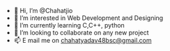 - 👋 Hi, I’m @Chahatjio
- 👀 I’m interested in Web Development and Designing
- 🌱 I’m currently learning C,C++, python
- 💞️ I’m looking to collaborate on any new project
- 📫 E mail me on chahatyadav48bsc@gmail.com

<!---
Chahatjio/Chahatjio is a ✨ special ✨ repository because its `README.md` (this file) appears on your GitHub profile.
You can click the Preview link to take a look at your changes.
--->

